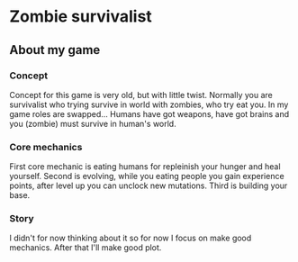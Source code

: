 # Zombie survivalist

## About my game

### Concept

Concept for this game is very old, but with little twist. Normally you are survivalist who trying survive in world with zombies, who try eat you. In my game roles are swapped... Humans have got weapons, have got brains and you (zombie) must survive in human's world.

### Core mechanics

First core mechanic is eating humans for repleinish your hunger and heal yourself.
Second is evolving, while you eating people you gain experience points, after level up you can unclock new mutations.
Third is building your base.

### Story

I didn't for now thinking about it so for now I focus on make good mechanics. After that I'll make good plot.